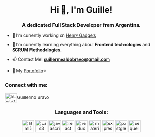 <h1 align="center">Hi 👋, I'm Guille!</h1>
<h3 align="center">A dedicated Full Stack Developer from Argentina.</h3>

- 🔭 I’m currently working on [Henry Gadgets](https://henrygadgets-ire5z5yy5-henrygadgets.vercel.app)

- 🌱 I’m currently learning everything about **Frontend technologies** and **SCRUM Methodologies.**

- 📫 Contact Me! **guillermoaldobravo@gmail.com**

- 📁 My [Portofolio](https://portfolio-pied-seven-96.vercel.app)⭐

<h3 align="left">Connect with me:</h3>
<p align="left">
<a href="https://www.linkedin.com/in/guillermo-bravo-294499208/" target="blank"><img align="center" src="https://api.iconify.design/logos:linkedin-icon.svg" alt="https://www.linkedin.com/in/guillermo-bravo-294499208/" height="30" width="40" /></a>Guillermo Bravo
</p>

<h3 align="center">Languages and Tools:</h3>
<p align="center">
  <img src="https://api.iconify.design/vscode-icons:file-type-html.svg" alt="html5" height="40" width="40"/>
  <img src="https://api.iconify.design/vscode-icons:file-type-css.svg" alt="css3" height="40" width="40"/>
  <img src="https://api.iconify.design/logos:javascript.svg" alt="javascript" height="40" width="40"/>
  <img src="https://api.iconify.design/logos:react.svg" alt="react" height="40" width="40"/>
  <img src="https://api.iconify.design/logos:redux.svg" alt="redux" height="40" width="40"/>  
  <img src="https://api.iconify.design/logos:material-ui.svg" alt="material-ui" height="40" width="40"/>  
  <img src="https://api.iconify.design/simple-icons:express.svg" alt="express" height="40" width="40"/>  
  <img src="https://api.iconify.design/logos:postgresql.svg" alt="postgreSQL" height="40" width="40"/> 
  <img src="https://api.iconify.design/logos:sequelize.svg" alt="sequelize" height="40" width="40"/> 
<p>
